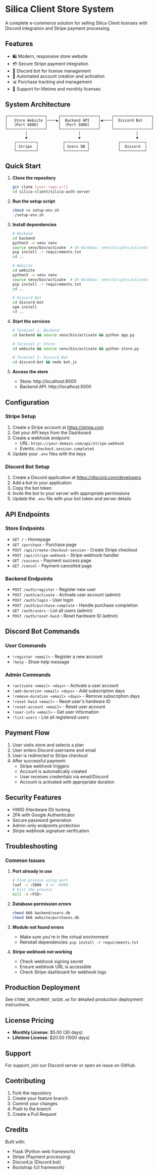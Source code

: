 # Silica Client Store System

A complete e-commerce solution for selling Silica Client licenses with Discord integration and Stripe payment processing.

## Features

- 🛍️ Modern, responsive store website
- 💳 Secure Stripe payment integration
- 🤖 Discord bot for license management
- 🔐 Automated account creation and activation
- 📊 Purchase tracking and management
- 🎫 Support for lifetime and monthly licenses

## System Architecture

```
┌─────────────────┐     ┌─────────────────┐     ┌─────────────────┐
│   Store Website │────▶│  Backend API    │◀────│  Discord Bot    │
│   (Port 8000)   │     │  (Port 5000)    │     │                 │
└─────────────────┘     └─────────────────┘     └─────────────────┘
         │                       │                         │
         ▼                       ▼                         ▼
    ┌─────────┐           ┌──────────┐             ┌───────────┐
    │ Stripe  │           │ Users DB │             │  Discord  │
    └─────────┘           └──────────┘             └───────────┘
```

## Quick Start

1. **Clone the repository**
   ```bash
   git clone [your-repo-url]
   cd silica-client/silica-auth-server
   ```

2. **Run the setup script**
   ```bash
   chmod +x setup-env.sh
   ./setup-env.sh
   ```

3. **Install dependencies**
   ```bash
   # Backend
   cd backend
   python3 -m venv venv
   source venv/bin/activate  # On Windows: venv\Scripts\activate
   pip install -r requirements.txt
   cd ..

   # Website
   cd website
   python3 -m venv venv
   source venv/bin/activate  # On Windows: venv\Scripts\activate
   pip install -r requirements.txt
   cd ..

   # Discord Bot
   cd discord-bot
   npm install
   cd ..
   ```

4. **Start the services**
   ```bash
   # Terminal 1: Backend
   cd backend && source venv/bin/activate && python app.py

   # Terminal 2: Store
   cd website && source venv/bin/activate && python store.py

   # Terminal 3: Discord Bot
   cd discord-bot && node bot.js
   ```

5. **Access the store**
   - Store: http://localhost:8000
   - Backend API: http://localhost:5000

## Configuration

### Stripe Setup

1. Create a Stripe account at https://stripe.com
2. Get your API keys from the Dashboard
3. Create a webhook endpoint:
   - URL: `https://your-domain.com/api/stripe-webhook`
   - Events: `checkout.session.completed`
4. Update your `.env` files with the keys

### Discord Bot Setup

1. Create a Discord application at https://discord.com/developers
2. Add a bot to your application
3. Copy the bot token
4. Invite the bot to your server with appropriate permissions
5. Update the `.env` file with your bot token and server details

## API Endpoints

### Store Endpoints
- `GET /` - Homepage
- `GET /purchase` - Purchase page
- `POST /api/create-checkout-session` - Create Stripe checkout
- `POST /api/stripe-webhook` - Stripe webhook handler
- `GET /success` - Payment success page
- `GET /cancel` - Payment cancelled page

### Backend Endpoints
- `POST /auth/register` - Register new user
- `POST /auth/activate` - Activate user account (admin)
- `POST /auth/login` - User login
- `POST /auth/purchase-complete` - Handle purchase completion
- `GET /auth/users` - List all users (admin)
- `POST /auth/reset-hwid` - Reset hardware ID (admin)

## Discord Bot Commands

### User Commands
- `!register <email>` - Register a new account
- `!help` - Show help message

### Admin Commands
- `!activate <email> <days>` - Activate a user account
- `!add-duration <email> <days>` - Add subscription days
- `!remove-duration <email> <days>` - Remove subscription days
- `!reset-hwid <email>` - Reset user's hardware ID
- `!reset-account <email>` - Reset user account
- `!user-info <email>` - Get user information
- `!list-users` - List all registered users

## Payment Flow

1. User visits store and selects a plan
2. User enters Discord username and email
3. User is redirected to Stripe checkout
4. After successful payment:
   - Stripe webhook triggers
   - Account is automatically created
   - User receives credentials via email/Discord
   - Account is activated with appropriate duration

## Security Features

- HWID (Hardware ID) locking
- 2FA with Google Authenticator
- Secure password generation
- Admin-only endpoints protection
- Stripe webhook signature verification

## Troubleshooting

### Common Issues

1. **Port already in use**
   ```bash
   # Find process using port
   lsof -i :5000  # or :8000
   # Kill the process
   kill -9 <PID>
   ```

2. **Database permission errors**
   ```bash
   chmod 666 backend/users.db
   chmod 666 website/purchases.db
   ```

3. **Module not found errors**
   - Make sure you're in the virtual environment
   - Reinstall dependencies: `pip install -r requirements.txt`

4. **Stripe webhook not working**
   - Check webhook signing secret
   - Ensure webhook URL is accessible
   - Check Stripe dashboard for webhook logs

## Production Deployment

See `STORE_DEPLOYMENT_GUIDE.md` for detailed production deployment instructions.

## License Pricing

- **Monthly License**: $5.00 (30 days)
- **Lifetime License**: $20.00 (1000 days)

## Support

For support, join our Discord server or open an issue on GitHub.

## Contributing

1. Fork the repository
2. Create your feature branch
3. Commit your changes
4. Push to the branch
5. Create a Pull Request

## Credits

Built with:
- Flask (Python web framework)
- Stripe (Payment processing)
- Discord.js (Discord bot)
- Bootstrap (UI framework) 